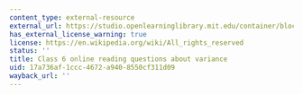 ```yaml
---
content_type: external-resource
external_url: https://studio.openlearninglibrary.mit.edu/container/block-v1:MITx+18.05r_10+2022_Summer+type@vertical+block@class6-rq1-vertical
has_external_license_warning: true
license: https://en.wikipedia.org/wiki/All_rights_reserved
status: ''
title: Class 6 online reading questions about variance
uid: 17a736af-1ccc-4672-a940-8550cf311d09
wayback_url: ''
---
```


